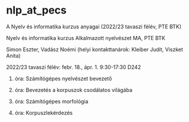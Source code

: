# nlp_at_pecs
A Nyelv és informatika kurzus anyagai (2022/23 tavaszi félév, PTE BTK)

Nyelv és informatika kurzus
Alkalmazott nyelvészet MA, PTE BTK

Simon Eszter, Vadász Noémi
(helyi kontakttanárok: Kleiber Judit, Viszket Anita)

2022/23 tavaszi félév: febr. 18., ápr. 1. 9:30-17:30 D242

1. óra: Számítógépes nyelvészet bevezető

2. óra: Bevezetés a korpuszok csodálatos világába

3. óra: Számítógépes morfológia

4. óra: Korpuszlekérdezés
